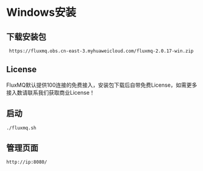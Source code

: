# Windows安装

## 下载安装包
```shell
 https://fluxmq.obs.cn-east-3.myhuaweicloud.com/fluxmq-2.0.17-win.zip
```
## License
FluxMQ默认提供100连接的免费接入，安装包下载后自带免费License，如需更多接入数请联系我们获取商业License！

## 启动
```shell
./fluxmq.sh
```
## 管理页面
```shell
http://ip:8080/
```